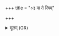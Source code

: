 +++
title = "०३ मा ते रिषम्"

+++
<details><summary>मूलम् (GR)</summary>

मा ते रिषं खनिता  
यस्मै च त्वा खनामसि ।  
द्विपाच् चतुष्पाद् अस्माकं  
मा रिषद् देव्य् ओषधे ॥
</details>